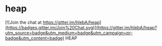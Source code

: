 # heap

[![Join the chat at https://gitter.im/hlebA/heap](https://badges.gitter.im/Join%20Chat.svg)](https://gitter.im/hlebA/heap?utm_source=badge&utm_medium=badge&utm_campaign=pr-badge&utm_content=badge)
HEAP

